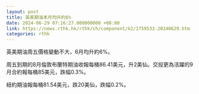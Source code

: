 ```yaml
---
layout: post
title: 英美期油本月均升約6%
date: 2024-06-29 07:16:27.000000000 +08:00
link: https://news.rthk.hk/rthk/ch/component/k2/1759533-20240629.htm
categories: rthk
---
```


英美期油周五價格變動不大，6月均升約6%。

周五到期的8月倫敦布蘭特期油收報每桶86.41美元，升2美仙。交投更為活躍的9月合約報每桶85美元，跌幅0.3%。

紐約期油報每桶81.54美元，跌20美仙，跌幅0.2%。
